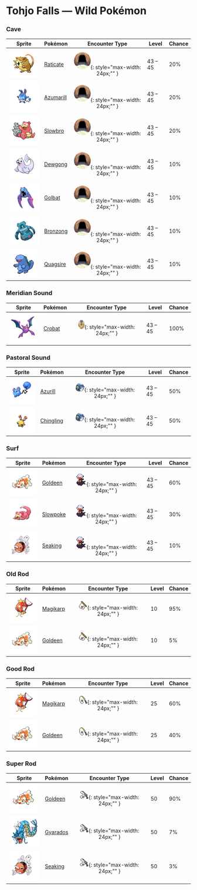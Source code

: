 # Tohjo Falls — Wild Pokémon

### Cave

| Sprite | Pokémon | Encounter Type | Level | Chance |
|:------:|---------|:--------------:|-------|--------|
| ![Raticate](../../assets/sprites/raticate/front.gif "Raticate: Its whiskers help it to maintain balance. Its fangs never stop growing, so it gnaws to pare them down.") | [Raticate](../../pokemon/raticate.md) | ![Cave](../../assets/encounter_types/cave.png "Cave"){: style="max-width: 24px;"" }| 43 – 45 | 20% |
| ![Azumarill](../../assets/sprites/azumarill/front.gif "Azumarill: When it plays in water, it rolls up its elongated ears to prevent their insides from getting wet.") | [Azumarill](../../pokemon/azumarill.md) | ![Cave](../../assets/encounter_types/cave.png "Cave"){: style="max-width: 24px;"" }| 43 – 45 | 20% |
| ![Slowbro](../../assets/sprites/slowbro/front.gif "Slowbro: Naturally dull to begin with, it lost its ability to feel pain due to SHELLDER’s seeping poison.") | [Slowbro](../../pokemon/slowbro.md) | ![Cave](../../assets/encounter_types/cave.png "Cave"){: style="max-width: 24px;"" }| 43 – 45 | 20% |
| ![Dewgong](../../assets/sprites/dewgong/front.gif "Dewgong: It loves frigid seas with ice floes. It uses its long tail to change swimming direction quickly.") | [Dewgong](../../pokemon/dewgong.md) | ![Cave](../../assets/encounter_types/cave.png "Cave"){: style="max-width: 24px;"" }| 43 – 45 | 10% |
| ![Golbat](../../assets/sprites/golbat/front.gif "Golbat: It can drink more than 10 ounces of blood at once. If it has too much, it gets heavy and flies clumsily.") | [Golbat](../../pokemon/golbat.md) | ![Cave](../../assets/encounter_types/cave.png "Cave"){: style="max-width: 24px;"" }| 43 – 45 | 10% |
| ![Bronzong](../../assets/sprites/bronzong/front.gif "Bronzong: Ancient people believed that petitioning BRONZONG for rain was the way to make crops grow.") | [Bronzong](../../pokemon/bronzong.md) | ![Cave](../../assets/encounter_types/cave.png "Cave"){: style="max-width: 24px;"" }| 43 – 45 | 10% |
| ![Quagsire](../../assets/sprites/quagsire/front.gif "Quagsire: Due to its relaxed and carefree attitude, it often bumps its head on boulders and boat hulls as it swims.") | [Quagsire](../../pokemon/quagsire.md) | ![Cave](../../assets/encounter_types/cave.png "Cave"){: style="max-width: 24px;"" }| 43 – 45 | 10% |

### Meridian Sound

| Sprite | Pokémon | Encounter Type | Level | Chance |
|:------:|---------|:--------------:|-------|--------|
| ![Crobat](../../assets/sprites/crobat/front.gif "Crobat: The development of wings on its legs enables it to fly fast but also makes it tough to stop and rest.") | [Crobat](../../pokemon/crobat.md) | ![Meridian Sound](../../assets/encounter_types/meridian_sound.png "Meridian Sound"){: style="max-width: 24px;"" }| 43 – 45 | 100% |

### Pastoral Sound

| Sprite | Pokémon | Encounter Type | Level | Chance |
|:------:|---------|:--------------:|-------|--------|
| ![Azurill](../../assets/sprites/azurill/front.gif "Azurill: Its tail is packed full of the nutrients it needs to grow.") | [Azurill](../../pokemon/azurill.md) | ![Pastoral Sound](../../assets/encounter_types/pastoral_sound.png "Pastoral Sound"){: style="max-width: 24px;"" }| 43 – 45 | 50% |
| ![Chingling](../../assets/sprites/chingling/front.gif "Chingling: It emits high-frequency cries that  people can’t hear. Once it starts, it can cry for an awfully long time.") | [Chingling](../../pokemon/chingling.md) | ![Pastoral Sound](../../assets/encounter_types/pastoral_sound.png "Pastoral Sound"){: style="max-width: 24px;"" }| 43 – 45 | 50% |

### Surf

| Sprite | Pokémon | Encounter Type | Level | Chance |
|:------:|---------|:--------------:|-------|--------|
| ![Goldeen](../../assets/sprites/goldeen/front.gif "Goldeen: A strong swimmer, it is capable of swimming nonstop up fast streams at a steady speed of five knots per hour.") | [Goldeen](../../pokemon/goldeen.md) | ![Surf](../../assets/encounter_types/surf.png "Surf"){: style="max-width: 24px;"" }| 43 – 45 | 60% |
| ![Slowpoke](../../assets/sprites/slowpoke/front.gif "Slowpoke: A sweet sap leaks from its tail’s tip. Although not nutritious, the tail is pleasant to chew on.") | [Slowpoke](../../pokemon/slowpoke.md) | ![Surf](../../assets/encounter_types/surf.png "Surf"){: style="max-width: 24px;"" }| 43 – 45 | 30% |
| ![Seaking](../../assets/sprites/seaking/front.gif "Seaking: Using its horn, it bores holes in riverbed boulders, making nests to prevent its eggs from washing away.") | [Seaking](../../pokemon/seaking.md) | ![Surf](../../assets/encounter_types/surf.png "Surf"){: style="max-width: 24px;"" }| 43 – 45 | 10% |

### Old Rod

| Sprite | Pokémon | Encounter Type | Level | Chance |
|:------:|---------|:--------------:|-------|--------|
| ![Magikarp](../../assets/sprites/magikarp/front.gif "Magikarp: For no reason, it jumps and splashes about, making it easy for predators like PIDGEOTTO to catch it mid-jump.") | [Magikarp](../../pokemon/magikarp.md) | ![Old Rod](../../assets/encounter_types/old_rod.png "Old Rod"){: style="max-width: 24px;"" }| 10 | 95% |
| ![Goldeen](../../assets/sprites/goldeen/front.gif "Goldeen: A strong swimmer, it is capable of swimming nonstop up fast streams at a steady speed of five knots per hour.") | [Goldeen](../../pokemon/goldeen.md) | ![Old Rod](../../assets/encounter_types/old_rod.png "Old Rod"){: style="max-width: 24px;"" }| 10 | 5% |

### Good Rod

| Sprite | Pokémon | Encounter Type | Level | Chance |
|:------:|---------|:--------------:|-------|--------|
| ![Magikarp](../../assets/sprites/magikarp/front.gif "Magikarp: For no reason, it jumps and splashes about, making it easy for predators like PIDGEOTTO to catch it mid-jump.") | [Magikarp](../../pokemon/magikarp.md) | ![Good Rod](../../assets/encounter_types/good_rod.png "Good Rod"){: style="max-width: 24px;"" }| 25 | 60% |
| ![Goldeen](../../assets/sprites/goldeen/front.gif "Goldeen: A strong swimmer, it is capable of swimming nonstop up fast streams at a steady speed of five knots per hour.") | [Goldeen](../../pokemon/goldeen.md) | ![Good Rod](../../assets/encounter_types/good_rod.png "Good Rod"){: style="max-width: 24px;"" }| 25 | 40% |

### Super Rod

| Sprite | Pokémon | Encounter Type | Level | Chance |
|:------:|---------|:--------------:|-------|--------|
| ![Goldeen](../../assets/sprites/goldeen/front.gif "Goldeen: A strong swimmer, it is capable of swimming nonstop up fast streams at a steady speed of five knots per hour.") | [Goldeen](../../pokemon/goldeen.md) | ![Super Rod](../../assets/encounter_types/super_rod.png "Super Rod"){: style="max-width: 24px;"" }| 50 | 90% |
| ![Gyarados](../../assets/sprites/gyarados/front.gif "Gyarados: Once it appears, it goes on a rampage. It remains enraged until it demolishes everything around it.") | [Gyarados](../../pokemon/gyarados.md) | ![Super Rod](../../assets/encounter_types/super_rod.png "Super Rod"){: style="max-width: 24px;"" }| 50 | 7% |
| ![Seaking](../../assets/sprites/seaking/front.gif "Seaking: Using its horn, it bores holes in riverbed boulders, making nests to prevent its eggs from washing away.") | [Seaking](../../pokemon/seaking.md) | ![Super Rod](../../assets/encounter_types/super_rod.png "Super Rod"){: style="max-width: 24px;"" }| 50 | 3% |

